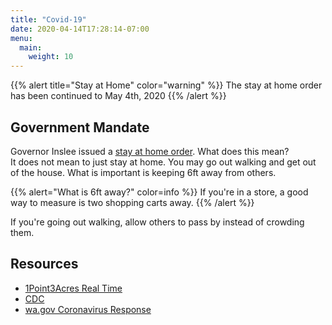 ```yaml
---
title: "Covid-19"
date: 2020-04-14T17:28:14-07:00
menu:
  main:
    weight: 10
---
```


{{% alert title="Stay at Home" color="warning" %}}
The stay at home order has been continued to May 4th, 2020
{{% /alert %}}

## Government Mandate
Governor Inslee issued a [stay at home order](https://www.governor.wa.gov/sites/default/files/proclamations/20-25%20Coronovirus%20Stay%20Safe-Stay%20Healthy%20%28tmp%29%20%28002%29.pdf). What does this mean?  
It does not mean to just stay at home. You may go out walking and get out of the house.
 What is important is keeping 6ft away from others.

{{% alert="What is 6ft away?" color=info %}}
If you're in a store, a good way to measure is two shopping carts away.
{{% /alert %}}

If you're going out walking, allow others to pass by instead of crowding them.

## Resources

* [1Point3Acres Real Time](https://coronavirus.1point3acres.com/en)
* [CDC](https://www.cdc.gov/coronavirus/2019-ncov/cases-updates/cases-in-us.html)
* [wa.gov Coronavirus Response](https://coronavirus.wa.gov/)
